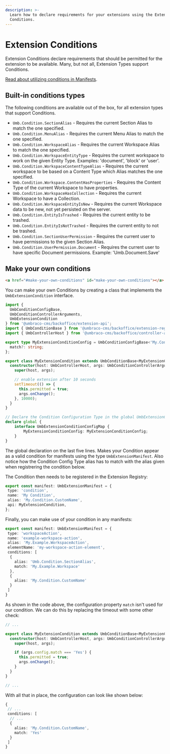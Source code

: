 ```yaml
---
description: >-
  Learn how to declare requirements for your extensions using the Extension
  Conditions.
---
```


# Extension Conditions

Extension Conditions declare requirements that should be permitted for the extension to be available. Many, but not all, Extension Types support Conditions.

[Read about utilizing conditions in Manifests](../extension-conditions.md#utilizing-conditions-in-your-manifest).

## Built-in conditions types <a href="#core-conditions-types" id="core-conditions-types"></a>

The following conditions are available out of the box, for all extension types that support Conditions.

* `Umb.Condition.SectionAlias` - Requires the current Section Alias to match the one specified.
* `Umb.Condition.MenuAlias` - Requires the current Menu Alias to match the one specified.
* `Umb.Condition.WorkspaceAlias` - Requires the current Workspace Alias to match the one specified.
* `Umb.Condition.WorkspaceEntityType` - Requires the current workspace to work on the given Entity Type. Examples: 'document', 'block' or 'user'.
* `Umb.Condition.WorkspaceContentTypeAlias` - Requires the current workspace to be based on a Content Type which Alias matches the one specified.
* `Umb.Condition.Workspace.ContentHasProperties` - Requires the Content Type of the current Workspace to have properties.
* `Umb.Condition.WorkspaceHasCollection` - Requires the current Workspace to have a Collection.
* `Umb.Condition.WorkspaceEntityIsNew` - Requires the current Workspace data to be new, not yet persisted on the server.
* `Umb.Condition.EntityIsTrashed` - Requires the current entity to be trashed.
* `Umb.Condition.EntityIsNotTrashed` - Requires the current entity to not be trashed.
* `Umb.Condition.SectionUserPermission` - Requires the current user to have permissions to the given Section Alias.
* `Umb.Condition.UserPermission.Document` - Requires the current user to have specific Document permissions. Example: 'Umb.Document.Save'

## Make your own conditions

```html
<a href="#make-your-own-conditions" id="make-your-own-conditions"></a>
```

You can make your own Conditions by creating a class that implements the `UmbExtensionCondition` interface.

```typescript
import {
  UmbConditionConfigBase,
  UmbConditionControllerArguments,
  UmbExtensionCondition
} from '@umbraco-cms/backoffice/extension-api';
import { UmbConditionBase } from '@umbraco-cms/backoffice/extension-registry';
import { UmbControllerHost } from '@umbraco-cms/backoffice/controller-api';

export type MyExtensionConditionConfig = UmbConditionConfigBase<'My.Condition.CustomName'> & {
  match?: string;
};

export class MyExtensionCondition extends UmbConditionBase<MyExtensionConditionConfig> implements UmbExtensionCondition {
  constructor(host: UmbControllerHost, args: UmbConditionControllerArguments<MyExtensionConditionConfig>) {
    super(host, args);

    // enable extension after 10 seconds
    setTimeout(() => {
      this.permitted = true;
      args.onChange();
    }, 10000);
  }
}

// Declare the Condition Configuration Type in the global UmbExtensionConditionConfigMap interface:
declare global {
    interface UmbExtensionConditionConfigMap {
        MyExtensionConditionConfig: MyExtensionConditionConfig;
    }
}
```

The global declaration on the last five lines. Makes your Condition appear as a valid condition for manifests using the type `UmbExtensionManifest`. Also notice how the Condition Config Type alias has to match with the alias given when registrering the condition below.

The Condition then needs to be registered in the Extension Registry:

```typescript
export const manifest: UmbExtensionManifest = {
 type: 'condition',
 name: 'My Condition',
 alias: 'My.Condition.CustomName',
 api: MyExtensionCondition,
};
```

Finally, you can make use of your condition in any manifests:

```typescript
export const manifest: UmbExtensionManifest = {
 type: 'workspaceAction',
 name: 'example-workspace-action',
 alias: 'My.Example.WorkspaceAction',
 elementName: 'my-workspace-action-element',
 conditions: [
  {
    alias: 'Umb.Condition.SectionAlias',
    match: 'My.Example.Workspace'
  },
  {
    alias: 'My.Condition.CustomName'
  }
 ]
}
```

As shown in the code above, the configuration property `match` isn't used for our condition. We can do this by replacing the timeout with some other check:

```typescript
// ...

export class MyExtensionCondition extends UmbConditionBase<MyExtensionConditionConfig> implements UmbExtensionCondition {
  constructor(host: UmbControllerHost, args: UmbConditionControllerArguments<MyExtensionConditionConfig>) {
    super(host, args);

    if (args.config.match === 'Yes') {
      this.permitted = true;
      args.onChange();
    }
  }
}

// ...
```

With all that in place, the configuration can look like shown below:

```typescript
{
 // ...
 conditions: [
  // ...
  {
    alias: 'My.Condition.CustomName',
    match: 'Yes'
  }
 ]
}
```
